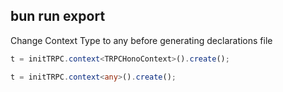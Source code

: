 ## bun run export

Change Context Type to any before generating declarations file

```ts
t = initTRPC.context<TRPCHonoContext>().create();
```

```ts
t = initTRPC.context<any>().create();
```